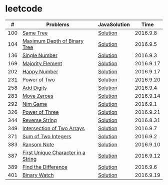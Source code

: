 # leetcode



| \# | Problems | JavaSolution |Time |
|----|----------|-----------|------|
| 100 | [Same Tree ](https://leetcode.com/problems/same-tree/) |[Solution](<https://github.com/zszdevelop/leetcode/blob/master/leetcode/src/zsz/develop/SameTree100.java>) |2016.9.8|
| 104 | [Maximum Depth of Binary Tree  ](https://leetcode.com/problems/maximum-depth-of-binary-tree/) |[Solution](https://github.com/zszdevelop/leetcode/blob/master/leetcode/src/zsz/develop/MaximumDepthOfBinaryTree.java) |2016.9.5|
| 136 | [Single Number](https://leetcode.com/problems/single-number) |[Solution](https://github.com/zszdevelop/leetcode/blob/master/leetcode/src/zsz/develop/SingleNumberSolution136.java) |2016.9.3|
| 169| [Majority Element](https://leetcode.com/problems/majority-element/) |[Solution](https://github.com/zszdevelop/leetcode/blob/master/leetcode/src/zsz/develop/MajorityElement.java) |2016.9.17|
| 202| [Happy Number](https://leetcode.com/problems/happy-number/) |[Solution](https://github.com/zszdevelop/leetcode/blob/master/leetcode/src/zsz/develop/HappyNumber.java) |2016.9.17|
| 231| [Power of Two](https://leetcode.com/problems/power-of-two/) |[Solution](https://github.com/zszdevelop/leetcode/blob/master/leetcode/src/zsz/develop/PowerOfTwo.java) |2016.9.20|
| 258 | [Add Digits](https://leetcode.com/problems/add-digits/) |[Solution](https://github.com/zszdevelop/leetcode/blob/master/leetcode/src/zsz/develop/AddDigitsSolution258.java) |2016.9.4|
| 283 | [Move Zeroes](https://leetcode.com/problems/move-zeroes/) |[Solution](https://github.com/zszdevelop/leetcode/blob/master/leetcode/src/zsz/develop/MoveZeroes.java) |2016.9.14|
| 292 | [Nim Game](https://leetcode.com/problems/nim-game/) |[Solution](https://github.com/zszdevelop/leetcode/blob/master/leetcode/src/zsz/develop/NimGameSolution.java) |2016.9.1|
| 326 | [Power of Three](https://leetcode.com/problems/power-of-three/) |[Solution](https://github.com/zszdevelop/leetcode/blob/master/leetcode/src/zsz/develop/PowerOfThree.java) |2016.9.21|
| 344 | [Reverse String](https://leetcode.com/problems/intersection-of-two-arrays/) |[Solution](https://github.com/zszdevelop/leetcode/blob/master/leetcode/src/zsz/develop/ReverseStringSolution.java) |2016.8.31|
| 349 | [Intersection of Two Arrays](https://leetcode.com/problems/intersection-of-two-arrays/) |[Solution](https://github.com/zszdevelop/leetcode/blob/master/leetcode/src/zsz/develop/IntersectionOfTwoArrays349.java) |2016.9.7|
| 371 | [Sum of Two Integers](https://leetcode.com/problems/sum-of-two-integers/) |[Solution](https://github.com/zszdevelop/leetcode/blob/master/leetcode/src/zsz/develop/SumOfTwoIntegersSolution371.java) |2016.9.2|
| 383 | [Ransom Note](https://leetcode.com/problems/ransom-note/) |[Solution](https://github.com/zszdevelop/leetcode/blob/master/leetcode/src/zsz/develop/RansomNote383.java) |2016.9.10|
| 387 | [First Unique Character in a String](https://leetcode.com/problems/first-unique-character-in-a-string/) |[Solution](https://github.com/zszdevelop/leetcode/blob/master/leetcode/src/zsz/develop/FirstUniqueCharacterInAString.java) |2016.9.12|
| 389 | [Find the Difference](https://leetcode.com/problems/find-the-difference/) |[Solution](https://github.com/zszdevelop/leetcode/blob/master/leetcode/src/zsz/develop/FindTheDifference389.java) |2016.9.6|
| 401 | [Binary Watch](https://leetcode.com/problems/binary-watch/) |[Solution](https://github.com/zszdevelop/leetcode/blob/master/leetcode/src/zsz/develop/BinaryWatch.java) |2016.9.19|


